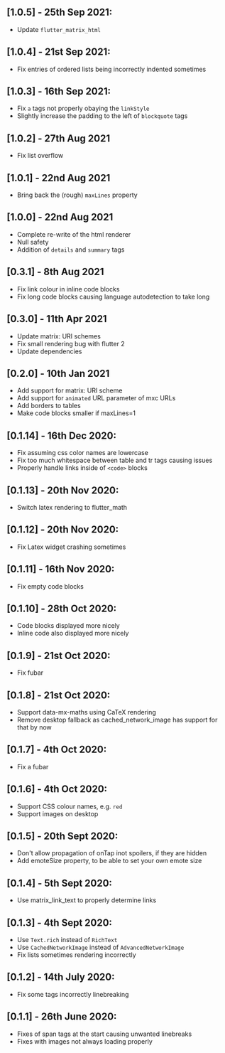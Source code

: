 ## [1.0.5] - 25th Sep 2021:
- Update `flutter_matrix_html`

## [1.0.4] - 21st Sep 2021:
- Fix entries of ordered lists being incorrectly indented sometimes

## [1.0.3] - 16th Sep 2021:
- Fix `a` tags not properly obaying the `linkStyle`
- Slightly increase the padding to the left of `blockquote` tags

## [1.0.2] - 27th Aug 2021
- Fix list overflow

## [1.0.1] - 22nd Aug 2021
- Bring back the (rough) `maxLines` property

## [1.0.0] - 22nd Aug 2021
- Complete re-write of the html renderer
- Null safety
- Addition of `details` and `summary` tags

## [0.3.1] - 8th Aug 2021
- Fix link colour in inline code blocks
- Fix long code blocks causing language autodetection to take long

## [0.3.0] - 11th Apr 2021
- Update matrix: URI schemes
- Fix small rendering bug with flutter 2
- Update dependencies

## [0.2.0] - 10th Jan 2021
- Add support for matrix: URI scheme
- Add support for `animated` URL parameter of mxc URLs
- Add borders to tables
- Make code blocks smaller if maxLines=1

## [0.1.14] - 16th Dec 2020:
- Fix assuming css color names are lowercase
- Fix too much whitespace between table and tr tags causing issues
- Properly handle links inside of `<code>` blocks

## [0.1.13] - 20th Nov 2020:
- Switch latex rendering to flutter_math

## [0.1.12] - 20th Nov 2020:
- Fix Latex widget crashing sometimes

## [0.1.11] - 16th Nov 2020:
- Fix empty code blocks

## [0.1.10] - 28th Oct 2020:
- Code blocks displayed more nicely
- Inline code also displayed more nicely

## [0.1.9] - 21st Oct 2020:
- Fix fubar

## [0.1.8] - 21st Oct 2020:
- Support data-mx-maths using CaTeX rendering
- Remove desktop fallback as cached_network_image has support for that by now

## [0.1.7] - 4th Oct 2020:
- Fix a fubar

## [0.1.6] - 4th Oct 2020:
- Support CSS colour names, e.g. `red`
- Support images on desktop

## [0.1.5] - 20th Sept 2020:
- Don't allow propagation of onTap inot spoilers, if they are hidden
- Add emoteSize property, to be able to set your own emote size

## [0.1.4] - 5th Sept 2020:
- Use matrix_link_text to properly determine links

## [0.1.3] - 4th Sept 2020:
- Use `Text.rich` instead of `RichText`
- Use `CachedNetworkImage` instead of `AdvancedNetworkImage`
- Fix lists sometimes rendering incorrectly

## [0.1.2] - 14th July 2020:
- Fix some tags incorrectly linebreaking

## [0.1.1] - 26th June 2020:
- Fixes of span tags at the start causing unwanted linebreaks
- Fixes with images not always loading properly

